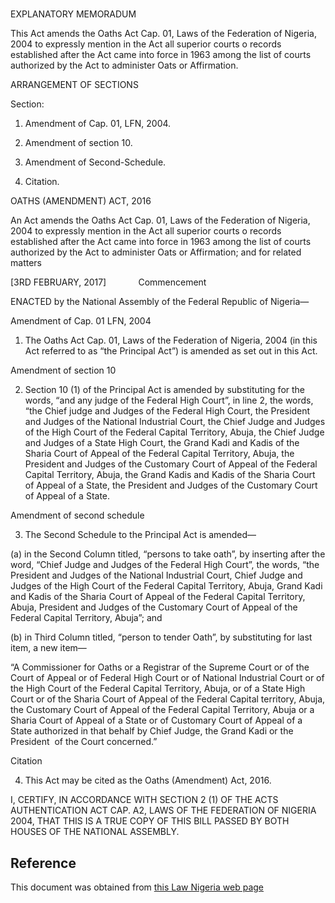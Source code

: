 # 

EXPLANATORY MEMORADUM

This Act amends the Oaths Act Cap. 01, Laws of the Federation of Nigeria, 2004 to expressly mention in the Act all superior courts o records established after the Act came into force in 1963 among the list of courts authorized by the Act to administer Oats or Affirmation.

ARRANGEMENT OF SECTIONS

Section:

1. Amendment of Cap. 01, LFN, 2004.

2. Amendment of section 10.

3. Amendment of Second-Schedule.

4. Citation.

OATHS (AMENDMENT) ACT, 2016

An Act amends the Oaths Act Cap. 01, Laws of the Federation of Nigeria, 2004 to expressly mention in the Act all superior courts o records established after the Act came into force in 1963 among the list of courts authorized by the Act to administer Oats or Affirmation; and for related matters

[3RD FEBRUARY, 2017]             Commencement

ENACTED by the National Assembly of the Federal Republic of Nigeria—

Amendment of Cap. 01 LFN, 2004

1. The Oaths Act Cap. 01, Laws of the Federation of Nigeria, 2004 (in this Act referred to as “the Principal Act”) is amended as set out in this Act.

Amendment of section 10

2. Section 10 (1) of the Principal Act is amended by substituting for the words, “and any judge of the Federal High Court”, in line 2, the words, “the Chief judge and Judges of the Federal High Court, the President and Judges of the National Industrial Court, the Chief Judge and Judges of the High Court of the Federal Capital Territory, Abuja, the Chief Judge and Judges of a State High Court, the Grand Kadi and Kadis of the Sharia Court of Appeal of the Federal Capital Territory, Abuja, the President and Judges of the Customary Court of Appeal of the Federal Capital Territory, Abuja, the Grand Kadis and Kadis of the Sharia Court of Appeal of a State, the President and Judges of the Customary Court of Appeal of a State.

Amendment of second schedule

3. The Second Schedule to the Principal Act is amended—

(a) in the Second Column titled, “persons to take oath”, by inserting after the word, “Chief Judge and Judges of the Federal High Court”, the words, “the President and Judges of the National Industrial Court, Chief Judge and Judges of the High Court of the Federal Capital Territory, Abuja, Grand Kadi and Kadis of the Sharia Court of Appeal of the Federal Capital Territory, Abuja, President and Judges of the Customary Court of Appeal of the Federal Capital Territory, Abuja”; and

(b) in Third Column titled, “person to tender Oath”, by substituting for last item, a new item—

“A Commissioner for Oaths or a Registrar of the Supreme Court or of the Court of Appeal or of Federal High Court or of National Industrial Court or of the High Court of the Federal Capital Territory, Abuja, or of a State High Court or of the Sharia Court of Appeal of the Federal Capital territory, Abuja, the Customary Court of Appeal of the Federal Capital Territory, Abuja or a Sharia Court of Appeal of a State or of Customary Court of Appeal of a State authorized in that behalf by Chief Judge, the Grand Kadi or the President  of the Court concerned.”

Citation

4. This Act may be cited as the Oaths (Amendment) Act, 2016.

I, CERTIFY, IN ACCORDANCE WITH SECTION 2 (1) OF THE ACTS AUTHENTICATION ACT CAP. A2, LAWS OF THE FEDERATION OF NIGERIA 2004, THAT THIS IS A TRUE COPY OF THIS BILL PASSED BY BOTH HOUSES OF THE NATIONAL ASSEMBLY.

## Reference

This document was obtained from [this Law Nigeria web page](http://www.lawnigeria.com/LFN/O/Oaths%28Amendment%29Act.php)
